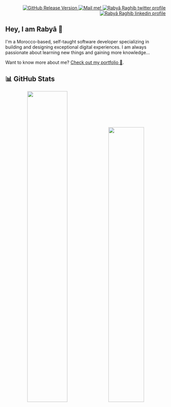 <!--
! DO NOT EDIT THIS FILE. IT IS AUTOGENERATED.
To edit this file, edit its template in `content/README.ejs`.
-->

<p align="right">
  <a href="https://github.com/rabraghib/rabraghib" target="_blank">
    <img src="https://img.shields.io/github/v/release/rabraghib/rabraghib?style=for-the-badge&amp;logo=&amp;logoColor=F8FAFC&amp;labelColor=0F172A&amp;label=&amp;color=0F172A" alt="GitHub Release Version" />
  </a>
  <a href="mailto:hello@rabraghib.me" target="_blank">
    <img src="https://img.shields.io/badge/Mail%20me!--2D9CDB?style=for-the-badge&amp;logo=mail&amp;logoColor=F8FAFC&amp;labelColor=0F172A&amp;label=Mail%20me!&amp;color=2D9CDB" alt="Mail me!" />
  </a>
  <a href="https://twitter.com/rabraghib" target="_blank">
    <img src="https://img.shields.io/badge/Twitter--2D9CDB?style=for-the-badge&amp;logo=twitter&amp;logoColor=F8FAFC&amp;labelColor=0F172A&amp;label=Twitter&amp;color=2D9CDB" alt="Rabyâ Raghib twitter profile" />
  </a>
  <a href="https://linkedin.com/in/rabraghib" target="_blank">
    <img src="https://img.shields.io/badge/LinkedIn--2D9CDB?style=for-the-badge&amp;logo=linkedin&amp;logoColor=F8FAFC&amp;labelColor=0F172A&amp;label=LinkedIn&amp;color=2D9CDB" alt="Rabyâ Raghib linkedin profile" />
  </a>
</p>

## Hey, I am Rabyâ 👋

I&#39;m a Morocco-based, self-taught software developer specializing in building and designing exceptional digital experiences. I am always passionate about learning new things and gaining more knowledge...

Want to know more about me? [Check out my portfolio 💼](https://rabraghib.me/).

## 📊 GitHub Stats

<p align='center'>
  <img width='50%' src='https://github-readme-streak-stats.herokuapp.com/?user=rabraghib&amp;ring=2D9CDB&amp;fire=2D9CDB&amp;sideLabels=F8FAFC&amp;sideNums=F8FAFC&amp;currStreakNum=F8FAFC&amp;currStreakLabel=F8FAFC&amp;border=F8FAFC&amp;stroke=F8FAFC&amp;dates=2D9CDB&amp;background=0F172A&amp;hide_border=true'/>
  <img width='47%' src='https://github-readme-stats.vercel.app/api?username=rabraghib&amp;custom_title=Overall+Stats&amp;line_height=30&amp;show_icons=true&amp;hide_border=true&amp;hide=stars&amp;bg_color=0F172A&amp;count_private=true&amp;icon_color=2D9CDB&amp;title_color=2D9CDB&amp;border_color=F8FAFC&amp;text_color=F8FAFC'/>
</p>

<!-- ## 🚀 Projects


- ### [EnsamienHub](https://github.com/rabraghib/ensamien-hub)

  Enhancing Student Experience at ENSAMC. EnsamienHub is a comprehensive solution designed exclusively for ENSAM Casablanca students. It provides organized course materials, section-specific timetables, and timely announcements regarding class updates and assignments, ensuring a seamless academic experience.

  <a href="https://ensamien.com">
  <img
      width="100%"
      alt="EnsamienHub"
      src="https://rabraghib.me//assets/projects/ensamien-hub.webp"
    />
  </a>
  <br />


- ### [DarijaScript](https://github.com/rabraghib/darijascript)

  DarijaScript is a programming language inspired by the Moroccan Arabic language. It aims to make programming more accessible to Arabic speakers by providing a familiar syntax and vocabulary.

  <a href="https://darijascript.rabraghib.me">
  <img
      width="100%"
      alt="DarijaScript"
      src="https://rabraghib.me//assets/projects/DarijaScript.webp"
    />
  </a>
  <br />


- ### [Ngaox for Angular](https://github.com/ngaox/ngaox)

  Toolset for speeding and facilitating Angular apps development by providing solutions for common web needs with Angular, such as SVG icons inlining, SEO management, content integration, and more.

  <a href="https://ngaox-lab.web.app">
  <img
      width="100%"
      alt="Ngaox for Angular"
      src="https://rabraghib.me//assets/projects/ngaox.webp"
    />
  </a>
  <br />


- ### [Ngaox Templates](https://github.com/ngaox/ngaox/tree/main/templates)

  Collection of open-source website templates built using Ngaox that showcase the capabilities and flexibility of Ngaox and can be used as a starting point for your own projects.

  <a href="https://github.com/ngaox/ngaox#-templates">
  <img
      width="100%"
      alt="Ngaox Templates"
      src="https://rabraghib.me//assets/projects/ngaox-templates.webp"
    />
  </a>
  <br />


- ### [Moroccan PHPers](https://github.com/rabraghib/moroccan-phpers)

  The Moroccan PHPers is a group of PHP developers and enthusiasts who aim at sharing our knowledge and encourage PHP dev in Morocco. Accelerate your career and skills by participating in our meetups, workshops, talks, challenges...

  <a href="https://moroccan-phpers.web.app">
  <img
      width="100%"
      alt="Moroccan PHPers"
      src="https://rabraghib.me//assets/projects/moroccan-phpers.webp"
    />
  </a>
  <br />


- ### [Vibration Analyzer](https://github.com/rabraghib/vibration-analyzer)

  Flutter-based application designed to help users quickly detect and address vibration-related issues. It communicates with an ESP32 device programmed to collect machine vibrations using a GY-521 sensor.

  <a href="https://github.com/rabraghib/vibration-analyzer">
  <img
      width="100%"
      alt="Vibration Analyzer"
      src="https://rabraghib.me//assets/projects/vibration-analyzer.webp"
    />
  </a>
  <br />


## ❤️ Support

If you like what I do, maybe consider buying me a coffee/tea 🥺👉👈

<a href="https://www.buymeacoffee.com/rabraghib" target="_blank">
  <img src="https://cdn.buymeacoffee.com/buttons/v2/default-yellow.png" alt="Buy Me A Coffee" height="50" width="210" />
</a> -->
